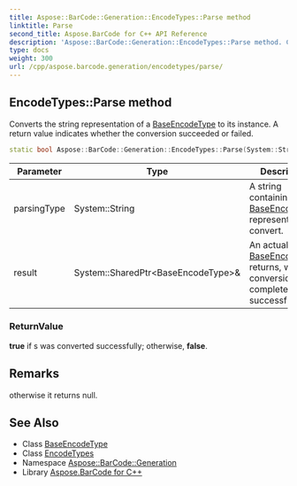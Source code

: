 ```yaml
---
title: Aspose::BarCode::Generation::EncodeTypes::Parse method
linktitle: Parse
second_title: Aspose.BarCode for C++ API Reference
description: 'Aspose::BarCode::Generation::EncodeTypes::Parse method. Converts the string representation of a BaseEncodeType to its instance. A return value indicates whether the conversion succeeded or failed in C++.'
type: docs
weight: 300
url: /cpp/aspose.barcode.generation/encodetypes/parse/
---
```

## EncodeTypes::Parse method


Converts the string representation of a [BaseEncodeType](../../baseencodetype/) to its instance. A return value indicates whether the conversion succeeded or failed.

```cpp
static bool Aspose::BarCode::Generation::EncodeTypes::Parse(System::String parsingType, System::SharedPtr<BaseEncodeType> &result)
```


| Parameter | Type | Description |
| --- | --- | --- |
| parsingType | System::String | A string containing a [BaseEncodeType](../../baseencodetype/) representation to convert. |
| result | System::SharedPtr\<BaseEncodeType\>\& | An actual [BaseEncodeType](../../baseencodetype/) returns, when conversion has completed successfully; |

### ReturnValue

**true** if s was converted successfully; otherwise, **false**.
## Remarks



otherwise it returns null.

## See Also

* Class [BaseEncodeType](../../baseencodetype/)
* Class [EncodeTypes](../)
* Namespace [Aspose::BarCode::Generation](../../)
* Library [Aspose.BarCode for C++](../../../)
